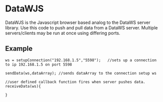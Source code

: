 # DataWJS

DataWJS is the Javascript browser based analog to the DataWS server library. Use this code to push and pull data from a DataWS server. Multiple servers/clients may be run at once using differing ports. 


## Example

```JS
ws = setupConnection("192.168.1.5","5598");   //sets up a connection to ip 192.168.1.5 on port 5598

sendData(ws,dataArray); //sends dataArray to the connection setup ws 

//user defined callback function fires when server pushes data.
receiveData(ws){

}

```
